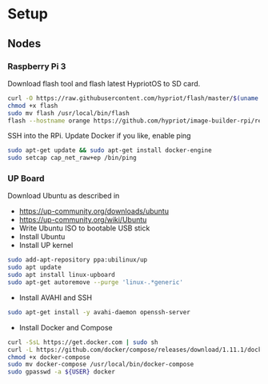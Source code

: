 # Setup

## Nodes

### Raspberry Pi 3

Download flash tool and flash latest HypriotOS to SD card.

```bash
curl -O https://raw.githubusercontent.com/hypriot/flash/master/$(uname -s)/flash
chmod +x flash
sudo mv flash /usr/local/bin/flash
flash --hostname orange https://github.com/hypriot/image-builder-rpi/releases/download/v1.2.0/hypriotos-rpi-v1.2.0.img.zip
```

SSH into the RPi. Update Docker if you like, enable ping

```bash
sudo apt-get update && sudo apt-get install docker-engine
sudo setcap cap_net_raw+ep /bin/ping
```

### UP Board

Download Ubuntu as described in
- https://up-community.org/downloads/ubuntu
- https://up-community.org/wiki/Ubuntu
- Write Ubuntu ISO to bootable USB stick
- Install Ubuntu
- Install UP kernel

```bash
sudo add-apt-repository ppa:ubilinux/up
sudo apt update
sudo apt install linux-upboard
sudo apt-get autoremove --purge 'linux-.*generic'
```
- Install AVAHI and SSH

```bash
sudo apt-get install -y avahi-daemon openssh-server
```

- Install Docker and Compose

```bash
curl -SsL https://get.docker.com | sudo sh
curl -L https://github.com/docker/compose/releases/download/1.11.1/docker-compose-`uname -s`-`uname -m` > docker-compose
chmod +x docker-compose
sudo mv docker-compose /usr/local/bin/docker-compose
sudo gpasswd -a ${USER} docker
```
